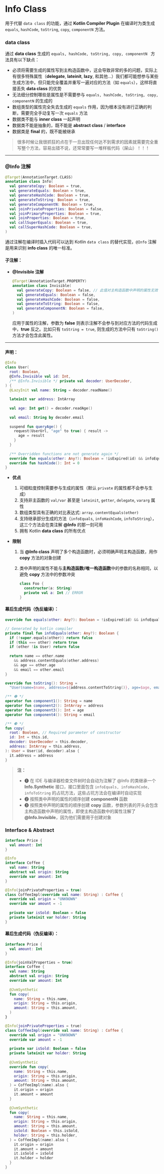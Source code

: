 # Info Class

用于代替 `data class` 的功能，通过 **Kotlin Compiler Plugin** 在编译时为类生成 `equals`, `hashCode`, `toString`, `copy`, `componentN` 方法。



### data class

通过 **data class** 生成的 `equals, hashCode, toString, copy, componentN ` 方法具有以下缺点：

- 必须将需要生成的属性写到主构造函数中，这会导致非常的多的问题，实际上有很多特殊属性（**delegate**, **lateinit**, **lazy**, 和其他...）我们都可能想参与某些生成方法中，但只能完全覆盖并重写一遍对应的方法（如 `equals`），这样将直接丢失 **data class** 的优势
- 无法细分控制哪些是属性是不需要参与 `equals, hashCode, toString, copy, componentN` 的生成的
- 数组类型的属性完全失去生成的 `equals` 作用，因为根本没有进行正确的判断，需要完全手动复写一次 `equals` 方法
- 数据类不能与 **inner class** 一起声明
- 数据类不能是抽象的，既不能是 **abstract class** / **interface**
- 数据类是 **final** 的，既不能被继承

> 很多时候让我很抓狂的点在于一旦出现任何达不到需求的因素就需要完全重写整个方法，容易出错不说，还常常要写一堆样板代码（屎山）！！！

------

### @Info 注解

```kotlin
@Target(AnnotationTarget.CLASS)
annotation class Info(
  val generateCopy: Boolean = true,
  val generateEquals: Boolean = true,
  val generateHashCode: Boolean = true,
  val generateToString: Boolean = true,
  val generateComponentN: Boolean = true,
  val joinPrivateProperties: Boolean = false,
  val joinPrimaryProperties: Boolean = true,
  val joinProperties: Boolean = true,
  val callSuperEquals: Boolean = true,
  val callSuperHashCode: Boolean = true,
)
```

通过注解在编译时插入代码可以达到 Kotlin `data class` 的替代实现，`@Info` 注解是用来识别 **info class** 的唯一标准。

#### 子注解：

- **@Invisible 注解**

  ```kotlin
  @Target(AnnotationTarget.PROPERTY)
  annotation class Invisible(
    val generateCopy: Boolean = false, // 此值对主构造函数中声明的属性无效（因为 copy(..) 需要通过主构造函数创建对象）
    val generateEquals: Boolean = false,
    val generateHashCode: Boolean = false,
    val generateToString: Boolean = false,
    val generateComponentN: Boolean = false,
  )
  ```
  
  应用于属性的注解，参数为 **false** 则表示注解不会参与到对应方法的代码生成中，**true** 反之。比如只有 `toString = true`, 则生成的方法中只有 `toString()` 方法才会包含此属性。

------

#### 声明：

```kotlin
@Info
class User(
  root: Boolean,
  @Info.Invisible val id: Int,
  /** @Info.Invisible */ private val decoder: UserDecoder,
) {
  @LazyInit val name: String = decoder.readName()
  
  lateinit var address: IntArray
  
  val age: Int get() = decoder.readAge()
  
  val email: String by decoder.email
  
  suspend fun queryAge() {
    request(UserUrl, "age" to true) { result ->
      age = result
    }
  }
  
  /** Overridden functions are not generate again */ 
  override fun equals(other: Any?): Boolean = !isExpired(id) && infoEquals(other)
  override fun hashCode(): Int = 0
}
```

- **优点**
  
  1. 可细粒度控制需要参与生成的属性（默认 `private` 的属性都不会参与生成）
  2. 支持非主函数的 `val/var` 甚至是 `lateinit`, `getter`, `delegate`, `vararg` 属性
  3. 数组类型具有正确的对比表达式: `array.contentEquals(other)`
  4. 支持继承部分生成的方法（`infoEquals`, `infoHashCode`, `infoToString`），这三个方法会在类注解 **@Info** 的那一刻可用
  5. 拥有 Kotlin **data class** 的所有优点
- **限制**

  1. 当 **@Info class** 声明了多个构造函数时，必须明确声明主构造函数，用作 **copy** 方法的对象创建

  2. 类中声明的属性不能与**主构造函数/唯一构造函数**中的参数的名称相同，以避免 **copy** 方法中的参数冲突

     ```Kotlin
     class Foo {
       constructor(a: String)
       private val a: Int // ERROR
     }
     ```

     

#### 幕后生成代码（伪反编译）：

```kotlin
override fun equals(other: Any?): Boolean = !isExpired(id) && infoEquals(other) /** ❶ infoEquals(other) */

// Generated by kotlin compiler
private final fun infoEquals(other: Any?): Boolean {
  if (!super.equals(other)) return false
  if (this === other) return true
  if (other !is User) return false
  
  return name == other.name 
    && address.contentEquals(other.address) 
    && age == other.age 
    && email == other.email
}

override fun toString(): String =
  "User(name=$name, address=${address.contentToString()}, age=$age, email=$email)"

/** ❷ */
operator fun component1(): String = name
operator fun component2(): IntArray = address
operator fun component3(): Int = age
operator fun component4(): String = email

/** ❸ */
fun copy(
  root: Boolean, // Required parameter of constructor
  id: Int = this.id,
  decoder: UserDecoder = this.decoder,
  address: IntArray = this.address,
): User = User(id, decoder).also {
  it.address = address
}
```

> **注：**
>
> - ❶  在 IDE 与编译器检查文件树时会自动为注解了 @Info 的类继承一个 **Info.Synthetic** 接口，接口里面包含 `infoEquals, infoHashCode, infoToString` 的占坑方法，这些占坑方法会在编译时自动实现
> - ❷  按照类中声明的属性的顺序创建 **componentN** 函数
> - ❸   按照类中声明的属性的顺序创建 **copy** 函数，参数列表的开头会包含主构造函数中声明的属性，即使主构造函数中的属性注解了 **@Info.Invisible**，因为他们需要用于创建对象





### Interface & Abstract

```Kotlin
interface Price {
  val amount: Int
}

@Info
interface Coffee {
  val name: String
  abstract val origin: String
  override var amount: Int
}

@Info(joinPrivateProperties = true)
class CoffeeImpl(override val name: String) : Coffee {
  override val origin = "UNKNOWN"
  override var amount = -1
  
  private var isSold: Boolean = false
  private lateinit var holder: String
}
```



#### 幕后生成代码（伪反编译）：

```Kotlin
interface Price {
  val amount: Int
}

@Info(joinValProperties = true)
interface Coffee {
  val name: String
  abstract val origin: String
  override var amount: Int
  
  @JvmSynthetic
  fun copy(
    name: String = this.name, 
    origin: String = this.origin, 
    amount: String = this.amount, 
  )
}

@Info(joinPrivateProperties = true)
class CoffeeImpl(override val name: String) : Coffee {
  override val origin = "UNKNOWN"
  override var amount = -1
  
  private var isSold: Boolean = false
  private lateinit var holder: String
  
  @JvmSynthetic
  override fun copy(
    name: String = this.name, 
    origin: String = this.origin, 
    amount: String = this.amount, 
  ) = CoffeeImpl(name).also {
    it.origin = origin
    it.amount = amount
  }
  
  @JvmSynthetic
  fun copy(
    name: String = this.name, 
    origin: String = this.origin, 
    amount: String = this.amount, 
    isSold: Boolean = this.isSold, 
    holder: String = this.holder, 
  ) = CoffeeImpl(name).also {
    it.origin = origin
    it.amount = amount
    it.isSold = isSold
    it.holder = holder
  }
}
```


